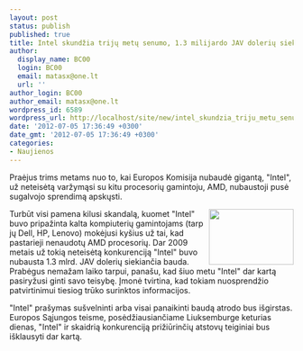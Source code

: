 ```yaml
---
layout: post
status: publish
published: true
title: Intel skundžia trijų metų senumo, 1.3 milijardo JAV dolerių siekiančią, baudą
author:
  display_name: BC00
  login: BC00
  email: matasx@one.lt
  url: ''
author_login: BC00
author_email: matasx@one.lt
wordpress_id: 6589
wordpress_url: http://localhost/site/new/intel_skundzia_triju_metu_senumo_13_milijardo_jav_doleriu_siekiancia_bauda/
date: '2012-07-05 17:36:49 +0300'
date_gmt: '2012-07-05 17:36:49 +0300'
categories:
- Naujienos
---
```

<p>
	Praėjus trims metams nuo to, kai Europos Komisija nubaudė gigantą, &quot;Intel&quot;, už neteisėtą varžymąsi su kitu procesorių gamintoju, AMD, nubaustoji pusė sugalvojo sprendimą apskųsti.</p>
<p>
	<img alt="" src="http://technews.lt/userfiles/intel.jpg" style="width: 150px; height: 99px; float: right;" />Turbūt visi pamena kilusi skandalą, kuomet &quot;Intel&quot; buvo pripažinta kalta kompiuterių gamintojams (tarp jų Dell, HP, Lenovo) mokėjusi ky&scaron;ius už tai, kad pastarieji nenaudotų AMD procesorių. Dar 2009 metais už tokią neteisėtą konkurenciją &quot;Intel&quot; buvo nubausta 1.3 mlrd. JAV dolerių siekiančia bauda. Prabėgus nemažam laiko tarpui, pana&scaron;u, kad &scaron;iuo metu &quot;Intel&quot; dar kartą pasiryžusi ginti savo teisybę. Įmonė tvirtina, kad tokiam nuosprendžio patvirtinimui tiesiog trūko surinktos informacijos.</p>
<p>
	&quot;Intel&quot; pra&scaron;ymas su&scaron;velninti arba visai panaikinti baudą atrodo bus i&scaron;girstas. Europos Sąjungos teisme, posėdžiausiančiame Liuksemburge keturias dienas, &quot;Intel&quot; ir skaidrią konkurenciją prižiūrinčių atstovų teiginiai bus i&scaron;klausyti dar kartą.</p>

